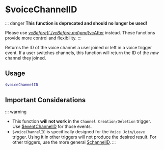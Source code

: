 # $voiceChannelID <Badge type="warning" text="Deprecated" vertical="middle" />

::: danger
**This function is deprecated and should no longer be used!**

Please use [$vcBefore](./vcBefore.md) and [$vcAfter](./vcAfter.md) instead.  These functions provide more control and flexibility.
:::

Returns the ID of the voice channel a user joined or left in a voice trigger event. If a user switches channels, this function will return the ID of the *new* channel they joined.

## Usage

```bash
$voiceChannelID
```

## Important Considerations

::: warning
*   This function **will not work** in the `Channel Creation/Deletion` trigger.  Use [$eventChannelID](../Channel/eventChannelID.md) for those events.
*   `$voiceChannelID` is specifically designed for the `Voice Join/Leave` trigger. Using it in other triggers will not produce the desired result. For other triggers, use the more general [$channelID](../Channel/channelID.md).
:::